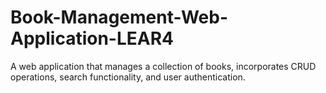 # Book-Management-Web-Application-LEAR4
A web application that manages a collection of books, incorporates CRUD operations, search functionality, and user authentication.
